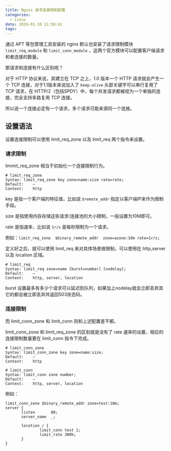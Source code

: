 ```yaml
---
title: Nginx 请求连接限制配置
categories:
  - Linux
date: 2019-01-30 11:50:41
tags:
---
```


通过 APT 等包管理工具安装的 nginx 默认也安装了请求限制模块 `limit_req_module` 和 `limit_conn_module` ，这两个官方模块可以配置客户端请求和者连接的数量。

那请求和连接有什么区别呢？

对于 HTTP 协议来说，其建立在 TCP 之上，1.0 版本一个 HTTP 请求就会产生一个 TCP 连接，对于1.1版本来说加入了 `keep-alive`  头部关键字可以串行复用了 TCP 请求，在 HTTP/2（包括SPDY）中，每个并发请求都被视为一个单独的连接，完全支持多路复用 TCP 连接。

所以说一个连接必定有一个请求，多个请求可能来源同一个连接。

## 设置语法

设置连接限制可以使用 limit_req_zone 以及 limit_req 两个指令来设置。

### 请求限制

limmit_req_zone 相当于初始化一个连接限制行为。

```
# limit_req_zone
Syntax:	limit_req_zone key zone=name:size rate=rate;
Default:	—
Context:	http
```

key 是指一个客户端的特征值，比如说 `$remote_addr` 指定以客户端IP来作为限制手段。

size 是指使用内存存储这些请求/连接池的大小限制，一般设置为10M即可。

rate 是指速率，比如说 `1r/s` 是每秒限制为一个请求。


例如：`limit_req_zone  $binary_remote_addr  zone=azone:10m rate=1r/s;`

定义好之后，就可以使用 limit_req 来对具体场景做限制，可以使用在 http,server 以及 location 区域。

```
# limit_req
Syntax:	limit_req zone=name [burst=number] [nodelay];
Default:	—
Context:	http, server, location
```

burst 设置最多有多少个请求可以延迟到队列，如果加上nodelay就会立即丢弃其它的都会被立即丢弃并返回503状态码。

### 连接限制

而 limit_conn_zone 和 limit_conn 则和上述配置差不都。

limit_conn_zone 和 limit_req_zone 的区别就是没有了 rate 速率的设置，相应的连接限制数量要在 limit_conn 指令下完成。

```
# limit_conn_zone
Syntax:	limit_conn_zone key zone=name:size;
Default:	—
Context:	http
```

```
# limit_conn
Syntax:	limit_conn zone number;
Default:	—
Context:	http, server, location
```

例如：

```
limit_conn_zone $binary_remote_addr zone=test:10m;
server {
       listen       80;
       server_name  _;

       location / {
               limit_conn test 1;
               limit_rate 300k;
       }
}
```

